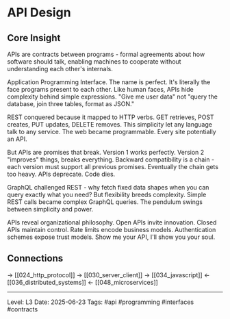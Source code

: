 # API Design

## Core Insight
APIs are contracts between programs - formal agreements about how software should talk, enabling machines to cooperate without understanding each other's internals.

Application Programming Interface. The name is perfect. It's literally the face programs present to each other. Like human faces, APIs hide complexity behind simple expressions. "Give me user data" not "query the database, join three tables, format as JSON."

REST conquered because it mapped to HTTP verbs. GET retrieves, POST creates, PUT updates, DELETE removes. This simplicity let any language talk to any service. The web became programmable. Every site potentially an API.

But APIs are promises that break. Version 1 works perfectly. Version 2 "improves" things, breaks everything. Backward compatibility is a chain - each version must support all previous promises. Eventually the chain gets too heavy. APIs deprecate. Code dies.

GraphQL challenged REST - why fetch fixed data shapes when you can query exactly what you need? But flexibility breeds complexity. Simple REST calls became complex GraphQL queries. The pendulum swings between simplicity and power.

APIs reveal organizational philosophy. Open APIs invite innovation. Closed APIs maintain control. Rate limits encode business models. Authentication schemes expose trust models. Show me your API, I'll show you your soul.

## Connections
→ [[024_http_protocol]]
→ [[030_server_client]]
→ [[034_javascript]]
← [[036_distributed_systems]]
← [[048_microservices]]

---
Level: L3
Date: 2025-06-23
Tags: #api #programming #interfaces #contracts